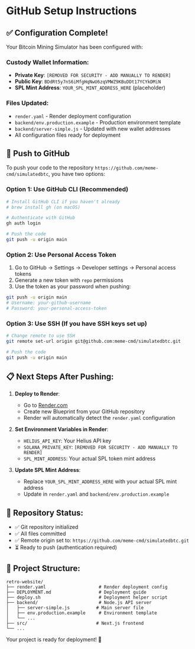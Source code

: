 # GitHub Setup Instructions

## ✅ Configuration Complete!

Your Bitcoin Mining Simulator has been configured with:

### Custody Wallet Information:
- **Private Key**: `[REMOVED FOR SECURITY - ADD MANUALLY TO RENDER]`
- **Public Key**: `BDdRt5y7nS6iMfgHqNwU6zqVMWZ9KBuDDt17YCYkDMiN`
- **SPL Mint Address**: `YOUR_SPL_MINT_ADDRESS_HERE` (placeholder)

### Files Updated:
- `render.yaml` - Render deployment configuration
- `backend/env.production.example` - Production environment template
- `backend/server-simple.js` - Updated with new wallet addresses
- All configuration files ready for deployment

## 🚀 Push to GitHub

To push your code to the repository `https://github.com/meme-cmd/simulatedbtc`, you have two options:

### Option 1: Use GitHub CLI (Recommended)
```bash
# Install GitHub CLI if you haven't already
# brew install gh (on macOS)

# Authenticate with GitHub
gh auth login

# Push the code
git push -u origin main
```

### Option 2: Use Personal Access Token
1. Go to GitHub → Settings → Developer settings → Personal access tokens
2. Generate a new token with `repo` permissions
3. Use the token as your password when pushing:

```bash
git push -u origin main
# Username: your-github-username
# Password: your-personal-access-token
```

### Option 3: Use SSH (If you have SSH keys set up)
```bash
# Change remote to use SSH
git remote set-url origin git@github.com:meme-cmd/simulatedbtc.git

# Push the code
git push -u origin main
```

## 📋 Next Steps After Pushing:

1. **Deploy to Render**:
   - Go to [Render.com](https://render.com)
   - Create new Blueprint from your GitHub repository
   - Render will automatically detect the `render.yaml` configuration

2. **Set Environment Variables in Render**:
   - `HELIUS_API_KEY`: Your Helius API key
   - `SOLANA_PRIVATE_KEY`: `[REMOVED FOR SECURITY - ADD MANUALLY TO RENDER]`
   - `SPL_MINT_ADDRESS`: Your actual SPL token mint address

3. **Update SPL Mint Address**:
   - Replace `YOUR_SPL_MINT_ADDRESS_HERE` with your actual SPL mint address
   - Update in `render.yaml` and `backend/env.production.example`

## 🔧 Repository Status:
- ✅ Git repository initialized
- ✅ All files committed
- ✅ Remote origin set to: `https://github.com/meme-cmd/simulatedbtc.git`
- ⏳ Ready to push (authentication required)

## 📁 Project Structure:
```
retro-website/
├── render.yaml                    # Render deployment config
├── DEPLOYMENT.md                  # Deployment guide
├── deploy.sh                      # Deployment helper script
├── backend/                       # Node.js API server
│   ├── server-simple.js          # Main server file
│   ├── env.production.example     # Environment template
│   └── ...
├── src/                          # Next.js frontend
└── ...
```

Your project is ready for deployment! 🎉

